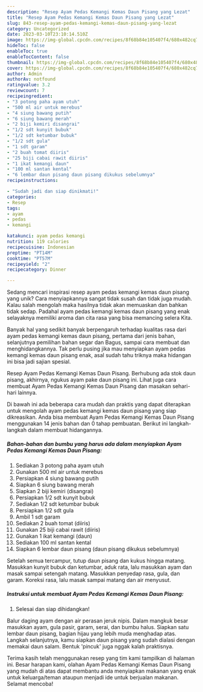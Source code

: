 ```yaml
---
description: "Resep Ayam Pedas Kemangi Kemas Daun Pisang yang Lezat"
title: "Resep Ayam Pedas Kemangi Kemas Daun Pisang yang Lezat"
slug: 843-resep-ayam-pedas-kemangi-kemas-daun-pisang-yang-lezat
category: Uncategorized
date: 2023-03-10T23:10:14.510Z
image: https://img-global.cpcdn.com/recipes/8f68b84e105407f4/680x482cq70/ayam-pedas-kemangi-kemas-daun-pisang-foto-resep-utama.jpg
hideToc: false
enableToc: true
enableTocContent: false
thumbnail: https://img-global.cpcdn.com/recipes/8f68b84e105407f4/680x482cq70/ayam-pedas-kemangi-kemas-daun-pisang-foto-resep-utama.jpg
cover: https://img-global.cpcdn.com/recipes/8f68b84e105407f4/680x482cq70/ayam-pedas-kemangi-kemas-daun-pisang-foto-resep-utama.jpg
author: Admin
authorAv: notfound
ratingvalue: 3.2
reviewcount: 7
recipeingredient:
- "3 potong paha ayam utuh"
- "500 ml air untuk merebus"
- "4 siung bawang putih"
- "6 siung bawang merah"
- "2 biji kemiri disangrai"
- "1/2 sdt kunyit bubuk"
- "1/2 sdt ketumbar bubuk"
- "1/2 sdt gula"
- "1 sdt garam"
- "2 buah tomat diiris"
- "25 biji cabai rawit diiris"
- "1 ikat kemangi daun"
- "100 ml santan kental"
- "6 lembar daun pisang daun pisang dikukus sebelumnya"
recipeinstructions:

- "Sudah jadi dan siap dinikmati!"
categories:
- Resep
tags:
- ayam
- pedas
- kemangi

katakunci: ayam pedas kemangi 
nutrition: 119 calories
recipecuisine: Indonesian
preptime: "PT14M"
cooktime: "PT57M"
recipeyield: "2"
recipecategory: Dinner

---
```





Sedang mencari inspirasi resep ayam pedas kemangi kemas daun pisang yang unik? Cara menyiapkannya sangat tidak susah dan tidak juga mudah. Kalau salah mengolah maka hasilnya tidak akan memuaskan dan bahkan tidak sedap. Padahal ayam pedas kemangi kemas daun pisang yang enak selayaknya memiliki aroma dan cita rasa yang bisa memancing selera Kita.





Banyak hal yang sedikit banyak berpengaruh terhadap kualitas rasa dari ayam pedas kemangi kemas daun pisang, pertama dari jenis bahan, selanjutnya pemilihan bahan segar dan Bagus, sampai cara membuat dan menghidangkannya. Tak perlu pusing jika mau menyiapkan ayam pedas kemangi kemas daun pisang enak,      asal sudah tahu triknya maka hidangan ini bisa jadi sajian spesial.














Resep Ayam Pedas Kemangi Kemas Daun Pisang. Berhubung ada stok daun pisang, akhirnya, ngukus ayam pake daun pisang ini. Lihat juga cara membuat Ayam Pedas Kemangi Kemas Daun Pisang dan masakan sehari-hari lainnya.






Di bawah ini ada beberapa cara mudah dan praktis yang dapat diterapkan untuk mengolah ayam pedas kemangi kemas daun pisang yang siap dikreasikan. Anda bisa membuat Ayam Pedas Kemangi Kemas Daun Pisang menggunakan 14 jenis bahan dan 0 tahap pembuatan. Berikut ini langkah-langkah dalam membuat hidangannya.

<!--inarticleads1-->

##### Bahan-bahan dan bumbu yang harus ada dalam menyiapkan Ayam Pedas Kemangi Kemas Daun Pisang:

1. Sediakan 3 potong paha ayam utuh
1. Gunakan 500 ml air untuk merebus
1. Persiapkan 4 siung bawang putih
1. Siapkan 6 siung bawang merah
1. Siapkan 2 biji kemiri (disangrai)
1. Persiapkan 1/2 sdt kunyit bubuk
1. Sediakan 1/2 sdt ketumbar bubuk
1. Persiapkan 1/2 sdt gula
1. Ambil 1 sdt garam
1. Sediakan 2 buah tomat (diiris)
1. Gunakan 25 biji cabai rawit (diiris)
1. Gunakan 1 ikat kemangi (daun)
1. Sediakan 100 ml santan kental
1. Siapkan 6 lembar daun pisang (daun pisang dikukus sebelumnya)


Setelah semua tercampur, tutup daun pisang dan kukus hingga matang. Masukkan kunyit bubuk dan ketumbar, aduk rata, lalu masukkan ayam dan masak sampai setengah matang. Masukkan penyedap rasa, gula, dan garam. Koreksi rasa, lalu masak sampai matang dan air menyusut. 

<!--inarticleads2-->

##### Instruksi untuk membuat Ayam Pedas Kemangi Kemas Daun Pisang:


1. Selesai dan siap dihidangkan!

Balur daging ayam dengan air perasan jeruk nipis. Dalam mangkuk besar masukkan ayam, gula pasir, garam, serai, dan bumbu halus. Siapkan satu lembar daun pisang, bagian hijau yang lebih muda menghadap atas. Langkah selanjutnya, kamu siapkan daun pisang yang sudah dialasi dengan memakai daun salam. Bentuk &#39;pincuk&#39; juga nggak kalah praktisnya. 

Terima kasih telah menggunakan resep yang tim kami tampilkan di halaman ini. Besar harapan kami, olahan Ayam Pedas Kemangi Kemas Daun Pisang yang mudah di atas dapat membantu anda menyiapkan makanan yang enak untuk keluarga/teman ataupun menjadi ide untuk berjualan makanan. Selamat mencoba!
